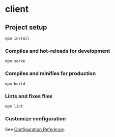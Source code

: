 # client

## Project setup
```
npm install
```

### Compiles and hot-reloads for development
```
npm serve
```

### Compiles and minifies for production
```
npm build
```

### Lints and fixes files
```
npm lint
```

### Customize configuration
See [Configuration Reference](https://cli.vuejs.org/config/).
